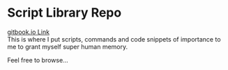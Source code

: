# Script Library Repo
[gitbook.io Link](https://martinfeineis.gitbook.io/newlib/)  
This is where I put scripts, commands and code snippets of importance to me to grant myself super human memory.

Feel free to browse...
